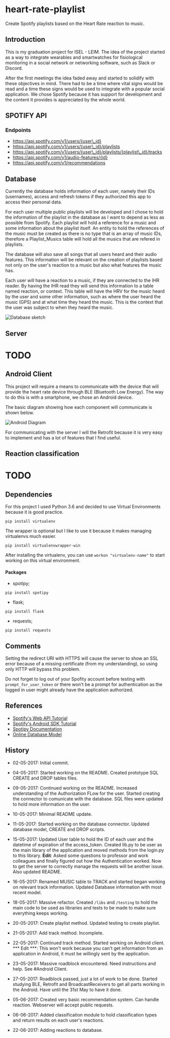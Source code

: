 # heart-rate-playlist
Create Spotify playlists based on the Heart Rate reaction to music.

## Introduction
This is my graduation project for ISEL - LEIM. The idea of the project started as a way to integrate wearables and smartwatches for fisiological monitoring in a social network or networking software, such as Slack or Discord.

After the first meetings the idea faded away and started to solidify with these objectives in mind. There had to be a time where vital signs would be read and a time these signs would be used to integrate with a popular social application. We chose Spotify because it has support for development and the content it provides is appreciated by the whole world.

## SPOTIFY API
### Endpoints

* https://api.spotify.com/v1/users/{user\_id}
* https://api.spotify.com/v1/users/{user\_id}/playlists
* https://api.spotify.com/v1/users/{user\_id}/playlists/{playlist\_id}/tracks
* https://api.spotify.com/v1/audio-features/{id}
* https://api.spotify.com/v1/recommendations


## Database

Currently the database holds information of each user, namely their IDs (usernames), access and refresh tokens if they authorized this app to access their personal data.

For each user multiple public playlists will be developed and I chose to hold the information of the playlist in the database as I want to depend as less as possible from Spotify. Each playlist will hold a reference for a music and some information about the playlist itself. An entity to hold the references of the music must be created as there is no type that is an array of music IDs, therefore a Playlist_Musics table will hold all the musics that are refered in playlists.

The database will also save all songs that all users heard and their audio features. This information will be relevant on the creation of playlists based not only on the user's reaction to a music but also what features the music has.

Each user will have a reaction to a music, if they are connected to the IHR reader. By having the IHR read they will send this information to a table named reaction, or context. This table will have the HRV for the music heard by the user and some other information, such as where the user heard the music (GPS) and at what time they heard the music. This is the context that the user was subject to when they heard the music.

![Database sketch](/misc/relational_database_16MAY.png "Database sketch")

## Server
# TODO


## Android Client
This project will require a means to communicate with the device that will provide the heart rate device through BLE (Bluetooth Low Energy). The way to do this is with a smartphone, we chose an Android device.

The basic diagram showing how each component will communicate is shown below.

![Android Diagram](/misc/AndroidDiagram.png "Android Diagram")

For communicating with the server I will the Retrofit because it is very easy to implement and has a lot of features that I find useful.

## Reaction classification
# TODO

## Dependencies
For this project I used Python 3.6 and decided to use Virtual Environments because it is good practice.

```
pip install virtualenv
```

The wrapper is optional but I like to use it because it makes managing virtualenvs much easier.
```
pip install virtualenvwrapper-win
```

After installing the virtualenv, you can use `workon "virtualenv-name"` to start working on this virtual environment.

#### Packages
* spotipy;
```
pip install spotipy
```
* flask;
```
pip install flask
```
* requests;
```
pip install requests
```

## Comments
Setting the redirect URI with HTTPS will cause the server to show an SSL error because of a missing certificate (from my understanding), so using only HTTP will bypass this problem.

Do not forget to log out of your Spofity account before testing with `prompt_for_user_token` or there won't be a prompt for authentication as the logged in user might already have the application authorized.

## References
* [Spotify's Web API Tutorial](https://developer.spotify.com/web-api/tutorial/)
* [Spotify's Android SDK Tutorial](https://developer.spotify.com/technologies/spotify-android-sdk/tutorial/)
* [Spotipy Documentation](https://spotipy.readthedocs.io/en/latest/)
* [Online Database Model](https://repository.genmymodel.com/tomazinhal/heart-rate-playlist)

## History

* 02-05-2017: Initial commit. 

* 04-05-2017: Started working on the README. Created prototype SQL CREATE and DROP tables files.

* 09-05-2017: Continued working on the README. Increased understanding of the Authorization FLow for the user. Started creating the connector to comunicate with the database. SQL files were updated to hold more information on the user. 

* 10-05-2017: Minimal README update.

* 11-05-2017: Started working on the database connector. Updated database model, CREATE and DROP scripts.

* 15-05-2017: Updated User table to hold the ID of each user and the datetime of expiration of the access_token. Created lib.py to be user as the main library of the application and moved methods from the login.py to this library. **Edit**: Asked some questions to professor and work colleagues and finally figured out how the Authentication worked. Now to get the server to correctly manage the requests will be another issue. Also updated README.

* 16-05-2017: Renamed MUSIC table to TRACK and started began working on relevant track information. Updated Database information with most recent model.

* 18-05-2017: Massive refactor. Created `/libs` and `/testing` to hold the main code to be used as libraries and tests to be made to make sure everything keeps working. 

* 20-05-2017: Create playlist method. Updated testing to create playlist.

* 21-05-2017: Add track method. Incomplete.

* 22-05-2017: Continued track method. Started working on Android client. *** Edit ***: This won't work because you can't get information from an application in Android, it must be willingly sent by the application.

* 23-05-2017: Massive roadblock encountered. Need instructions and help. See #Android Client.

* 27-05-2017: Roadblock passed, just a lot of work to be done. Started studying BLE, Retrofit and BroadcastReceivers to get all parts working in the Android. Have until the 31st May to have it done.

* 05-06-2017: Created very basic recommendation system. Can handle reaction. Webserver will accept public requests. 

* 06-06-2017: Added classification module to hold classification types and return results on each user's reactions.

* 22-06-2017: Adding reactions to database.